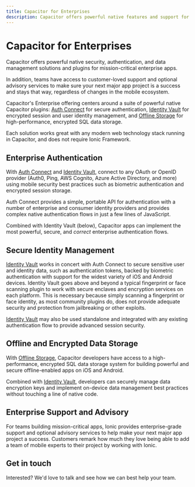 ```yaml
---
title: Capacitor for Enterprises
description: Capacitor offers powerful native features and support for enterprises
---
```


# Capacitor for Enterprises

Capacitor offers powerful native security, authentication, and data management solutions and plugins for mission-critical enterprise apps.

In addition, teams have access to customer-loved support and optional advisory services to make sure your next major app project is a success and stays that way, regardless of changes in the mobile ecosystem.

Capacitor's Enterprise offering centers around a suite of powerful native Capacitor plugins: [Auth Connect](https://ionicframework.com/enterprise/auth-connect) for secure authentication, [Identity Vault](https://ionicframework.com/enterprise/identity-vault) for encrypted session and user identity management, and [Offline Storage](https://ionicframework.com/enterprise/offline-storage) for high-performance, encrypted SQL data storage.

Each solution works great with any modern web technology stack running in Capacitor, and does not require Ionic Framework.

## Enterprise Authentication

With [Auth Connect](https://ionicframework.com/enterprise/auth-connect) and [Identity Vault](https://ionicframework.com/enterprise/identity-vault), connect to any OAuth or OpenID provider (Auth0, Ping, AWS Cognito, Azure Active Directory, and more) using mobile security best practices such as biometric authentication and encrypted session storage.

Auth Connect provides a simple, portable API for authentication with a number of enterprise and consumer identity providers and provides complex native authentication flows in just a few lines of JavaScript.

Combined with Identity Vault (below), Capacitor apps can implement the most powerful, secure, and _correct_ enterprise authentication flows.

## Secure Identity Management

[Identity Vault](https://ionicframework.com/enterprise/identity-vault) works in concert with Auth Connect to secure sensitive user and identity data, such as authentication tokens, backed by biometric authentication with support for the widest variety of iOS and Android devices. Identity Vault goes above and beyond a typical fingerprint or face scanning plugin to work with secure enclaves and encryption services on each platform. This is necessary because simply scanning a fingerprint or face identity, as most community plugins do, does not provide adequate security and protection from jailbreaking or other exploits.

[Identity Vault](https://ionicframework.com/enterprise/identity-vault) may also be used standalone and integrated with any existing authentication flow to provide advanced session security.

## Offline and Encrypted Data Storage

With [Offline Storage](https://ionicframework.com/enterprise/offline-storage), Capacitor developers have access to a high-performance, encrypted SQL data storage system for building powerful and secure offline-enabled apps on iOS and Android.

Combined with [Identity Vault](https://ionicframework.com/enterprise/identity-vault), developers can securely manage data encryption keys and implement on-device data management best practices without touching a line of native code.

## Enterprise Support and Advisory

For teams building mission-critical apps, Ionic provides enterprise-grade support and optional advisory services to help make your next major app project a success. Customers remark how much they love being able to add a team of mobile experts to their project by working with Ionic.

## Get in touch

Interested? We'd love to talk and see how we can best help your team.

<capacitor-hubspot-form form-id='f8243fb9-b8de-414a-b624-ed586b00d6a9' />
